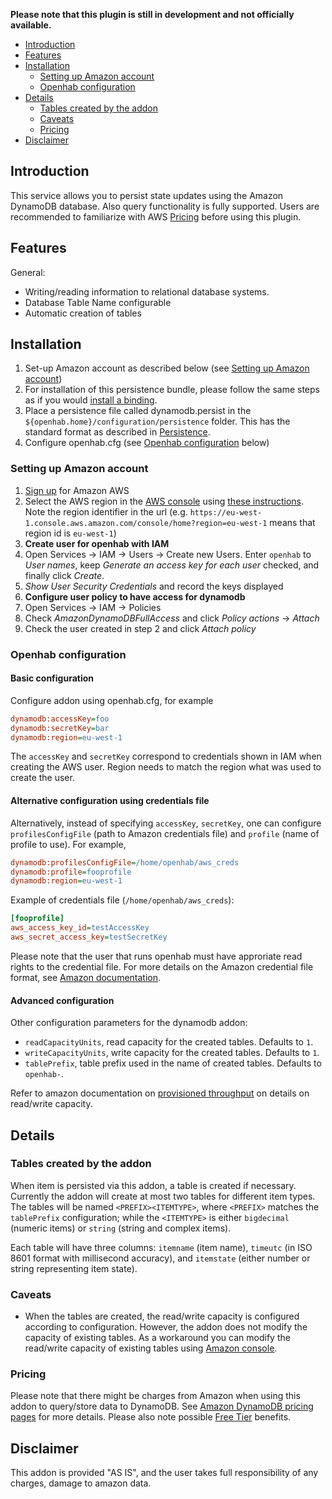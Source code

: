 **Please note that this plugin is still in development and not officially available.**

<!-- Using MarkdownTOC plugin for Sublime Text to update the table of contents (TOC) -->
<!-- MarkdownTOC depth=3 autolink=true bracket=round -->

- [Introduction](#introduction)
- [Features](#features)
- [Installation](#installation)
	- [Setting up Amazon account](#setting-up-amazon-account)
	- [Openhab configuration](#openhab-configuration)
- [Details](#details)
	- [Tables created by the addon](#tables-created-by-the-addon)
	- [Caveats](#caveats)
	- [Pricing](#pricing)
- [Disclaimer](#disclaimer)

<!-- /MarkdownTOC -->

## Introduction

This service allows you to persist state updates using the Amazon DynamoDB database. Also query functionality is fully supported. Users are recommended to familiarize with AWS [Pricing](#Pricing) before using this plugin.

## Features

General:

- Writing/reading information to relational database systems.
- Database Table Name configurable
- Automatic creation of tables

## Installation

1. Set-up Amazon account as described below (see [Setting up Amazon account](#setting-up-amazon-account))
2. For installation of this persistence bundle, please follow the same steps as if you would [install a binding](https://github.com/openhab/openhab/wiki/Bindings).
3. Place a persistence file called dynamodb.persist in the `${openhab.home}/configuration/persistence` folder. This has the standard format as described in [Persistence](https://github.com/openhab/openhab/wiki/Persistence).
4. Configure openhab.cfg (see [Openhab configuration](#openhab-configuration) below)


### Setting up Amazon account

1. [Sign up](https://aws.amazon.com/) for Amazon AWS
2. Select the AWS region in the [AWS console](https://console.aws.amazon.com/) using [these instructions](https://docs.aws.amazon.com/awsconsolehelpdocs/latest/gsg/getting-started.html#select-region). Note the region identifier in the url (e.g. `https://eu-west-1.console.aws.amazon.com/console/home?region=eu-west-1` means that region id is `eu-west-1`)
3. **Create user for openhab with IAM**
  1. Open Services -> IAM -> Users -> Create new Users. Enter `openhab` to _User names_, keep _Generate an access key for each user_ checked, and finally click _Create_.
  2. _Show User Security Credentials_ and record the keys displayed
4. **Configure user policy to have access for dynamodb**
  1. Open Services -> IAM -> Policies
  2. Check _AmazonDynamoDBFullAccess_ and click _Policy actions_ -> _Attach_
  3. Check the user created in step 2 and click _Attach policy_

### Openhab configuration

#### Basic configuration

Configure addon using openhab.cfg, for example

 ````ini
dynamodb:accessKey=foo
dynamodb:secretKey=bar
dynamodb:region=eu-west-1
 ````
The `accessKey` and `secretKey` correspond to credentials shown in IAM when creating the AWS user. Region needs to match the region what was used to create the user.

#### Alternative configuration using credentials file

Alternatively, instead of specifying `accessKey`, `secretKey`, one can configure `profilesConfigFile` (path to Amazon credentials file) and `profile` (name of profile to use). For example,

 ````ini
dynamodb:profilesConfigFile=/home/openhab/aws_creds
dynamodb:profile=fooprofile
dynamodb:region=eu-west-1
 ````

Example of credentials file (`/home/openhab/aws_creds`):

````ini
[fooprofile]
aws_access_key_id=testAccessKey
aws_secret_access_key=testSecretKey
````

Please note that the user that runs openhab must have approriate read rights to the credential file. For more details on the Amazon credential file format, see [Amazon documentation](https://docs.aws.amazon.com/cli/latest/userguide/cli-chap-getting-started.html).

#### Advanced configuration

Other configuration parameters for the dynamodb addon:

- `readCapacityUnits`, read capacity for the created tables. Defaults to `1`.
- `writeCapacityUnits`, write capacity for the created tables. Defaults to `1`.
- `tablePrefix`, table prefix used in the name of created tables. Defaults to `openhab-`.

Refer to amazon documentation on [provisioned throughput](https://docs.aws.amazon.com/amazondynamodb/latest/developerguide/HowItWorks.ProvisionedThroughput.html) on details on read/write capacity.


## Details

### Tables created by the addon

When item is persisted via this addon, a table is created if necessary. Currently the addon will create at most two tables for different item types. The tables will be named `<PREFIX><ITEMTYPE>`, where `<PREFIX>` matches the `tablePrefix` configuration; while the `<ITEMTYPE>` is either `bigdecimal` (numeric items) or `string` (string and complex items).

Each table will have three columns: `itemname` (item name), `timeutc` (in ISO 8601 format with millisecond accuracy), and `itemstate` (either number or string representing item state).

### Caveats

- When the tables are created, the read/write capacity is configured according to configuration. However, the addon does not modify the capacity of existing tables. As a workaround you can modify the read/write capacity of existing tables using [Amazon console](https://aws.amazon.com/console/).

### Pricing

Please note that there might be charges from Amazon when using this addon to query/store data to DynamoDB. See [Amazon DynamoDB pricing pages](https://aws.amazon.com/dynamodb/pricing/) for more details. Please also note possible [Free Tier](https://aws.amazon.com/free/) benefits. 

## Disclaimer

This addon is provided "AS IS", and the user takes full responsibility of any charges, damage to amazon data.
